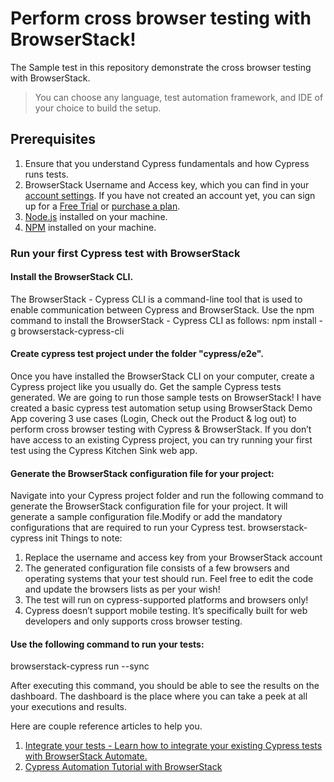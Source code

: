 # Perform cross browser testing with BrowserStack!  

The Sample test in this repository demonstrate the cross browser testing with BrowserStack.

>You can choose any language, test automation framework, and IDE of your choice to build the setup. 

## Prerequisites 
1. Ensure that you understand Cypress fundamentals and how Cypress runs tests.
2. BrowserStack Username and Access key, which you can find in your [account settings](https://www.browserstack.com/accounts/settings). If you have not created an account yet, you can sign up for a [Free Trial](https://www.browserstack.com/automate) or [purchase a plan](https://www.browserstack.com/accounts/settings).
3. [Node.js](https://nodejs.org/en/download/) installed on your machine.
5. [NPM](https://docs.npmjs.com/) installed on your machine.

### Run your first Cypress test with BrowserStack
#### Install the BrowserStack CLI. 
The BrowserStack - Cypress CLI is a command-line tool that is used to enable communication between Cypress and BrowserStack. Use the npm command to install the BrowserStack - Cypress CLI as follows:
npm install -g browserstack-cypress-cli
#### Create cypress test project under the folder "cypress/e2e". 
Once you have installed the BrowserStack CLI on your computer, create a Cypress project like you usually do. Get the sample Cypress tests generated. We are going to run those sample tests on BrowserStack! I have created a basic cypress test automation setup using BrowserStack Demo App covering 3 use cases (Login, Check out the Product & log out) to perform cross browser testing with Cypress & BrowserStack. 
If you don’t have access to an existing Cypress project, you can try running your first test using the Cypress Kitchen Sink web app.
#### Generate the BrowserStack configuration file for your project:
Navigate into your Cypress project folder and run the following command to generate the BrowserStack configuration file for your project. It will generate a sample configuration file.Modify or add the mandatory configurations that are required to run your Cypress test.
browserstack-cypress init
Things to note:
1. Replace the username and access key from your BrowserStack account
2. The generated configuration file consists of a few browsers and operating systems that your test should run. Feel free to edit the code and update the browsers lists as per your wish! 
3. The test will run on cypress-supported platforms and browsers only!
4. Cypress doesn’t support mobile testing. It’s specifically built for web developers and only supports cross browser testing. 

#### Use the following command to run your tests:
browserstack-cypress run --sync

After executing this command, you should be able to see the results on the dashboard. The dashboard is the place where you can take a peek at all your executions and results.

Here are couple reference articles to help you. 
1. [Integrate your tests - Learn how to integrate your existing Cypress tests with BrowserStack Automate.](https://www.browserstack.com/docs/automate/cypress/integrate-your-test)
2. [Cypress Automation Tutorial with BrowserStack ](https://www.browserstack.com/guide/cypress-automation-tutorial) 














